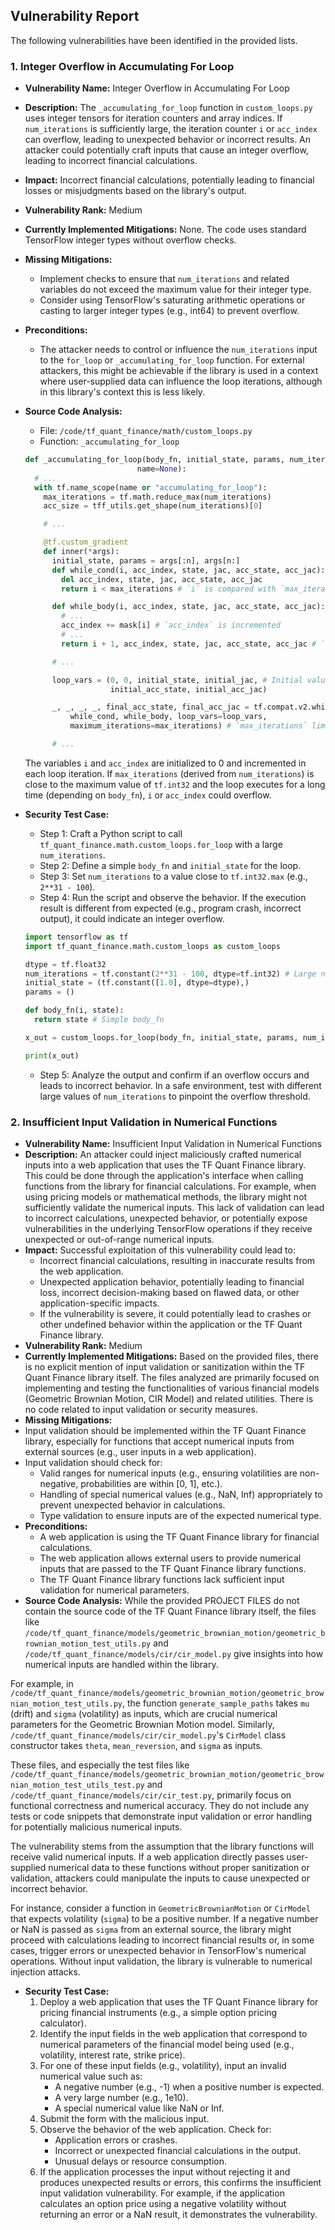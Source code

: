## Vulnerability Report

The following vulnerabilities have been identified in the provided lists.

### 1. Integer Overflow in Accumulating For Loop

- **Vulnerability Name:** Integer Overflow in Accumulating For Loop
- **Description:** The `_accumulating_for_loop` function in `custom_loops.py` uses integer tensors for iteration counters and array indices. If `num_iterations` is sufficiently large, the iteration counter `i` or `acc_index` can overflow, leading to unexpected behavior or incorrect results. An attacker could potentially craft inputs that cause an integer overflow, leading to incorrect financial calculations.
- **Impact:** Incorrect financial calculations, potentially leading to financial losses or misjudgments based on the library's output.
- **Vulnerability Rank:** Medium
- **Currently Implemented Mitigations:** None. The code uses standard TensorFlow integer types without overflow checks.
- **Missing Mitigations:**
    - Implement checks to ensure that `num_iterations` and related variables do not exceed the maximum value for their integer type.
    - Consider using TensorFlow's saturating arithmetic operations or casting to larger integer types (e.g., int64) to prevent overflow.
- **Preconditions:**
    - The attacker needs to control or influence the `num_iterations` input to the `for_loop` or `_accumulating_for_loop` function. For external attackers, this might be achievable if the library is used in a context where user-supplied data can influence the loop iterations, although in this library's context this is less likely.
- **Source Code Analysis:**
    - File: `/code/tf_quant_finance/math/custom_loops.py`
    - Function: `_accumulating_for_loop`

    ```python
    def _accumulating_for_loop(body_fn, initial_state, params, num_iterations,
                             name=None):
      # ...
      with tf.name_scope(name or "accumulating_for_loop"):
        max_iterations = tf.math.reduce_max(num_iterations)
        acc_size = tff_utils.get_shape(num_iterations)[0]

        # ...

        @tf.custom_gradient
        def inner(*args):
          initial_state, params = args[:n], args[n:]
          def while_cond(i, acc_index, state, jac, acc_state, acc_jac): # `i` and `acc_index` are integers
            del acc_index, state, jac, acc_state, acc_jac
            return i < max_iterations # `i` is compared with `max_iterations`

          def while_body(i, acc_index, state, jac, acc_state, acc_jac):
            # ...
            acc_index += mask[i] # `acc_index` is incremented
            # ...
            return i + 1, acc_index, state, jac, acc_state, acc_jac # `i` is incremented

          # ...

          loop_vars = (0, 0, initial_state, initial_jac, # Initial values are 0
                       initial_acc_state, initial_acc_jac)

          _, _, _, _, final_acc_state, final_acc_jac = tf.compat.v2.while_loop(
              while_cond, while_body, loop_vars=loop_vars,
              maximum_iterations=max_iterations) # `max_iterations` limits the loop

          # ...
    ```
    The variables `i` and `acc_index` are initialized to 0 and incremented in each loop iteration. If `max_iterations` (derived from `num_iterations`) is close to the maximum value of `tf.int32` and the loop executes for a long time (depending on `body_fn`), `i` or `acc_index` could overflow.
- **Security Test Case:**
    - Step 1: Craft a Python script to call `tf_quant_finance.math.custom_loops.for_loop` with a large `num_iterations`.
    - Step 2: Define a simple `body_fn` and `initial_state` for the loop.
    - Step 3: Set `num_iterations` to a value close to `tf.int32.max` (e.g., `2**31 - 100`).
    - Step 4: Run the script and observe the behavior. If the execution result is different from expected (e.g., program crash, incorrect output), it could indicate an integer overflow.

    ```python
    import tensorflow as tf
    import tf_quant_finance.math.custom_loops as custom_loops

    dtype = tf.float32
    num_iterations = tf.constant(2**31 - 100, dtype=tf.int32) # Large num_iterations
    initial_state = (tf.constant([1.0], dtype=dtype),)
    params = ()

    def body_fn(i, state):
      return state # Simple body_fn

    x_out = custom_loops.for_loop(body_fn, initial_state, params, num_iterations)

    print(x_out)
    ```
    - Step 5: Analyze the output and confirm if an overflow occurs and leads to incorrect behavior. In a safe environment, test with different large values of `num_iterations` to pinpoint the overflow threshold.

### 2. Insufficient Input Validation in Numerical Functions

- **Vulnerability Name:** Insufficient Input Validation in Numerical Functions
- **Description:**
An attacker could inject maliciously crafted numerical inputs into a web application that uses the TF Quant Finance library. This could be done through the application's interface when calling functions from the library for financial calculations. For example, when using pricing models or mathematical methods, the library might not sufficiently validate the numerical inputs. This lack of validation can lead to incorrect calculations, unexpected behavior, or potentially expose vulnerabilities in the underlying TensorFlow operations if they receive unexpected or out-of-range numerical inputs.
- **Impact:**
Successful exploitation of this vulnerability could lead to:
    - Incorrect financial calculations, resulting in inaccurate results from the web application.
    - Unexpected application behavior, potentially leading to financial loss, incorrect decision-making based on flawed data, or other application-specific impacts.
    - If the vulnerability is severe, it could potentially lead to crashes or other undefined behavior within the application or the TF Quant Finance library.
- **Vulnerability Rank:** Medium
- **Currently Implemented Mitigations:**
Based on the provided files, there is no explicit mention of input validation or sanitization within the TF Quant Finance library itself. The files analyzed are primarily focused on implementing and testing the functionalities of various financial models (Geometric Brownian Motion, CIR Model) and related utilities. There is no code related to input validation or security measures.
- **Missing Mitigations:**
- Input validation should be implemented within the TF Quant Finance library, especially for functions that accept numerical inputs from external sources (e.g., user inputs in a web application).
- Input validation should check for:
    - Valid ranges for numerical inputs (e.g., ensuring volatilities are non-negative, probabilities are within \[0, 1], etc.).
    - Handling of special numerical values (e.g., NaN, Inf) appropriately to prevent unexpected behavior in calculations.
    - Type validation to ensure inputs are of the expected numerical type.
- **Preconditions:**
    - A web application is using the TF Quant Finance library for financial calculations.
    - The web application allows external users to provide numerical inputs that are passed to the TF Quant Finance library functions.
    - The TF Quant Finance library functions lack sufficient input validation for numerical parameters.
- **Source Code Analysis:**
While the provided PROJECT FILES do not contain the source code of the TF Quant Finance library itself, the files like `/code/tf_quant_finance/models/geometric_brownian_motion/geometric_brownian_motion_test_utils.py` and `/code/tf_quant_finance/models/cir/cir_model.py` give insights into how numerical inputs are handled within the library.

For example, in `/code/tf_quant_finance/models/geometric_brownian_motion/geometric_brownian_motion_test_utils.py`, the function `generate_sample_paths` takes `mu` (drift) and `sigma` (volatility) as inputs, which are crucial numerical parameters for the Geometric Brownian Motion model. Similarly, `/code/tf_quant_finance/models/cir/cir_model.py`'s `CirModel` class constructor takes `theta`, `mean_reversion`, and `sigma` as inputs.

These files, and especially the test files like `/code/tf_quant_finance/models/geometric_brownian_motion/geometric_brownian_motion_test_utils_test.py` and `/code/tf_quant_finance/models/cir/cir_test.py`, primarily focus on functional correctness and numerical accuracy. They do not include any tests or code snippets that demonstrate input validation or error handling for potentially malicious numerical inputs.

The vulnerability stems from the assumption that the library functions will receive valid numerical inputs. If a web application directly passes user-supplied numerical data to these functions without proper sanitization or validation, attackers could manipulate the inputs to cause unexpected or incorrect behavior.

For instance, consider a function in `GeometricBrownianMotion` or `CirModel` that expects volatility (`sigma`) to be a positive number. If a negative number or NaN is passed as `sigma` from an external source, the library might proceed with calculations leading to incorrect financial results or, in some cases, trigger errors or unexpected behavior in TensorFlow's numerical operations. Without input validation, the library is vulnerable to numerical injection attacks.

- **Security Test Case:**
    1. Deploy a web application that uses the TF Quant Finance library for pricing financial instruments (e.g., a simple option pricing calculator).
    2. Identify the input fields in the web application that correspond to numerical parameters of the financial model being used (e.g., volatility, interest rate, strike price).
    3. For one of these input fields (e.g., volatility), input an invalid numerical value such as:
        - A negative number (e.g., -1) when a positive number is expected.
        - A very large number (e.g., 1e10).
        - A special numerical value like NaN or Inf.
    4. Submit the form with the malicious input.
    5. Observe the behavior of the web application. Check for:
        - Application errors or crashes.
        - Incorrect or unexpected financial calculations in the output.
        - Unusual delays or resource consumption.
    6. If the application processes the input without rejecting it and produces unexpected results or errors, this confirms the insufficient input validation vulnerability. For example, if the application calculates an option price using a negative volatility without returning an error or a NaN result, it demonstrates the vulnerability.